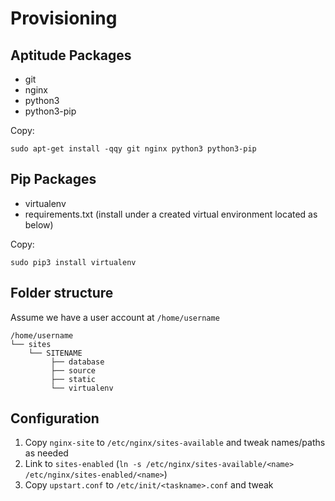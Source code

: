# Provisioning

## Aptitude Packages

* git
* nginx
* python3
* python3-pip

Copy:

    sudo apt-get install -qqy git nginx python3 python3-pip

## Pip Packages

* virtualenv
* requirements.txt (install under a created virtual environment located as below)

Copy:

    sudo pip3 install virtualenv
    
## Folder structure
Assume we have a user account at `/home/username`

    /home/username
    └── sites
        └── SITENAME
             ├── database
             ├── source
             ├── static
             └── virtualenv

## Configuration

1. Copy `nginx-site` to `/etc/nginx/sites-available` and tweak names/paths as needed
1. Link to `sites-enabled` (`ln -s /etc/nginx/sites-available/<name> /etc/nginx/sites-enabled/<name>`)
1. Copy `upstart.conf` to `/etc/init/<taskname>.conf` and tweak
